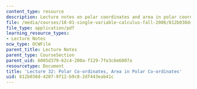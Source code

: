 ```yaml
---
content_type: resource
description: Lecture notes on polar coordinates and area in polar coordinates.
file: /media/courses/18-01-single-variable-calculus-fall-2006/812b038d42079f12b9c82df443eab41c_lec32.pdf
file_type: application/pdf
learning_resource_types:
- Lecture Notes
ocw_type: OCWFile
parent_title: Lecture Notes
parent_type: CourseSection
parent_uid: 6005d379-62c4-200a-f129-7fe3c6e6007a
resourcetype: Document
title: 'Lecture 32: Polar Co-ordinates, Area in Polar Co-ordinates'
uid: 812b038d-4207-9f12-b9c8-2df443eab41c
---
```

